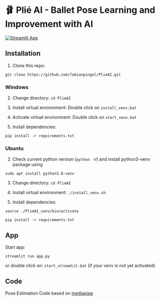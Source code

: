 # 🩰 Plié AI -  Ballet Pose Learning and Improvement with AI

[![Streamlit App](https://static.streamlit.io/badges/streamlit_badge_black_white.svg)](https://plieai.streamlit.app/)

## Installation
1. Clone this repo:
````
git clone https://github.com/fabianpingel/PlieAI.git
````


### Windows

2. Change directory: `cd PlieAI`

3. Install virtual environment:  Double click on `install_venv.bat`

4. Activate virtual environment:  Double click on `start_venv.bat`

5. Install dependencies:
```
pip install -r requirements.txt
```

### Ubuntu

2. Check current python version (`python -V`) and install python3-venv package using
```
sudo apt install python3.8-venv
```
3. Change directory: `cd PlieAI`

4. Install virtual environment:  `./install_venv.sh`

5. Install dependencies:

```
source ./PlieAI_venv/bin/activate
```

```
pip install -r requirements.txt
```


## App

Start app:
```
streamlit run app.py
```

or double click on: `start_streamlit.bat` (if your venv is not yet activated)

## Code

Pose Estimation Code based on [mediapipe](https://developers.google.com/mediapipe/solutions/vision/pose_landmarker/python)

